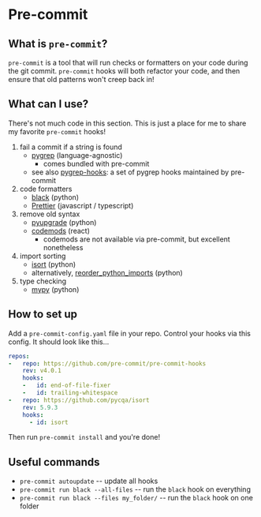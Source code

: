# Pre-commit

## What is `pre-commit`?

`pre-commit` is a tool that will run checks or formatters on your code during the git commit. `pre-commit` hooks will both refactor your code, and then ensure that old patterns won't creep back in!

## What can I use?

There's not much code in this section. This is just a place for me to share my favorite `pre-commit` hooks!

1. fail a commit if a string is found
    - [pygrep](https://pre-commit.com/#pygrep) (language-agnostic)
        - comes bundled with pre-commit
    - see also [pygrep-hooks](https://github.com/pre-commit/pygrep-hooks): a set of pygrep hooks maintained by pre-commit
2. code formatters
    - [black](https://github.com/psf/black) (python)
    - [Prettier](https://prettier.io/) (javascript / typescript)
3. remove old syntax
    - [pyupgrade](https://github.com/asottile/pyupgrade/) (python)
    - [codemods](https://github.com/reactjs/react-codemod/) (react)
        - codemods are not available via pre-commit, but excellent nonetheless
4. import sorting
    - [isort](https://github.com/PyCQA/isort) (python)
    - alternatively, [reorder_python_imports](https://github.com/asottile/reorder_python_imports) (python)
5. type checking
    - [mypy](https://github.com/python/mypy/) (python)

## How to set up

Add a `pre-commit-config.yaml` file in your repo. Control your hooks via this config. It should look like this...

```yaml
repos:
-   repo: https://github.com/pre-commit/pre-commit-hooks
    rev: v4.0.1
    hooks:
    -   id: end-of-file-fixer
    -   id: trailing-whitespace
-   repo: https://github.com/pycqa/isort
    rev: 5.9.3
    hooks:
      - id: isort
```

Then run `pre-commit install` and you're done!

## Useful commands

- `pre-commit autoupdate` -- update all hooks
- `pre-commit run black --all-files` -- run the `black` hook on everything
- `pre-commit run black --files my_folder/` -- run the `black` hook on one folder
